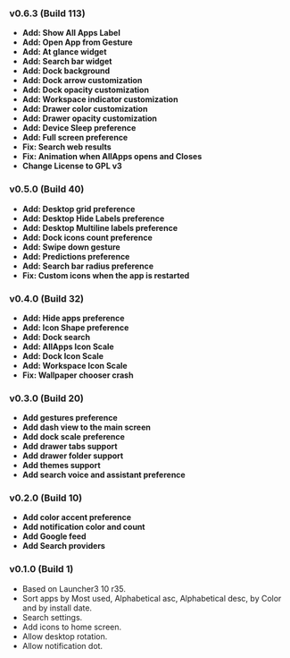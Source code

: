 ### v0.6.3 (Build 113)
* **Add: Show All Apps Label**
* **Add: Open App from Gesture**
* **Add: At glance widget**
* **Add: Search bar widget**
* **Add: Dock background**
* **Add: Dock arrow customization**
* **Add: Dock opacity customization**
* **Add: Workspace indicator customization**
* **Add: Drawer color customization**
* **Add: Drawer opacity customization**
* **Add: Device Sleep preference**
* **Add: Full screen preference**
* **Fix: Search web results**
* **Fix: Animation when AllApps opens and Closes**
* **Change License to GPL v3** 

### v0.5.0 (Build 40)
* **Add: Desktop grid preference**
* **Add: Desktop Hide Labels preference**
* **Add: Desktop Multiline labels preference**
* **Add: Dock icons count preference**
* **Add: Swipe down gesture**
* **Add: Predictions preference**
* **Add: Search bar radius preference**
* **Fix: Custom icons when the app is restarted**

### v0.4.0 (Build 32)
* **Add: Hide apps preference**
* **Add: Icon Shape preference**
* **Add: Dock search** 
* **Add: AllApps Icon Scale**
* **Add: Dock Icon Scale**
* **Add: Workspace Icon Scale**
* **Fix: Wallpaper chooser crash**

### v0.3.0 (Build 20)
* **Add gestures preference**
* **Add dash view to the main screen**
* **Add dock scale preference**
* **Add drawer tabs support**
* **Add drawer folder support**
* **Add themes support**
* **Add search voice and assistant preference**

### v0.2.0 (Build 10)
* **Add color accent preference**
* **Add notification color and count**
* **Add Google feed**
* **Add Search providers**

### v0.1.0 (Build 1)
* Based on Launcher3 10 r35.
* Sort apps by Most used, Alphabetical asc, Alphabetical desc, by Color and by install date.
* Search settings.
* Add icons to home screen.
* Allow desktop rotation.
* Allow notification dot.
